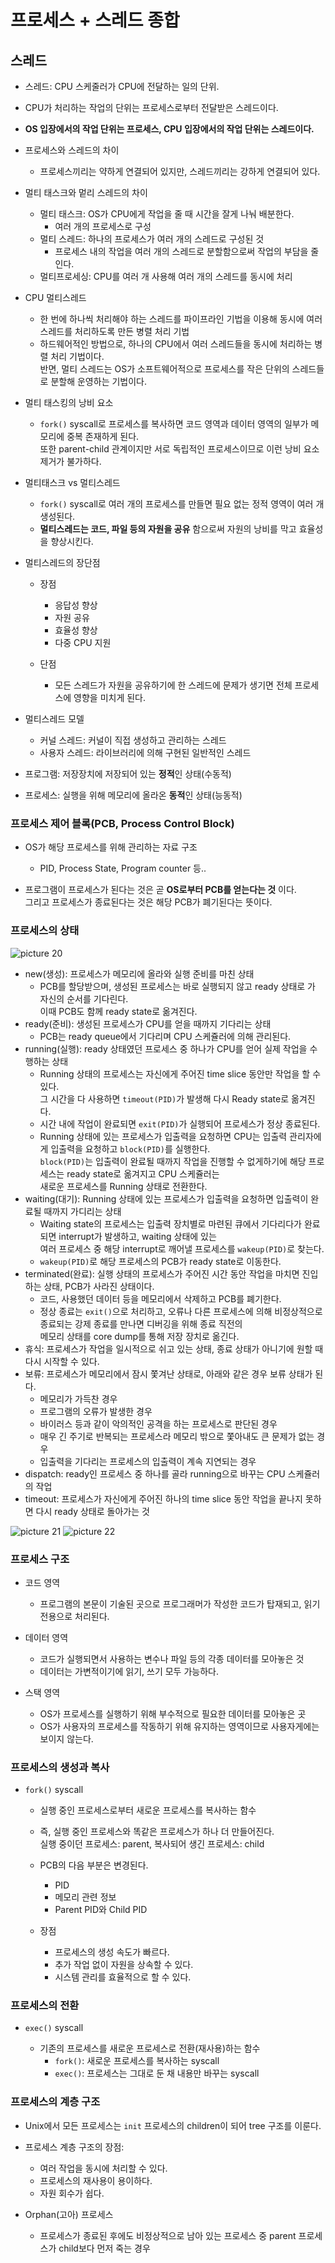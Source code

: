# 프로세스 + 스레드 종합

## 스레드

- 스레드: CPU 스케줄러가 CPU에 전달하는 일의 단위.
- CPU가 처리하는 작업의 단위는 프로세스로부터 전달받은 스레드이다.

- **OS 입장에서의 작업 단위는 프로세스, CPU 입장에서의 작업 단위는 스레드이다.**

- 프로세스와 스레드의 차이

  - 프로세스끼리는 약하게 연결되어 있지만, 스레드끼리는 강하게 연결되어 있다.

- 멀티 태스크와 멑리 스레드의 차이

  - 멀티 태스크: OS가 CPU에게 작업을 줄 때 시간을 잘게 나눠 배분한다.
    - 여러 개의 프로세스로 구성
  - 멀티 스레드: 하나의 프로세스가 여러 개의 스레드로 구성된 것
    - 프로세스 내의 작업을 여러 개의 스레드로 분할함으로써 작업의 부담을 줄인다.
  - 멀티프로세싱: CPU를 여러 개 사용해 여러 개의 스레드를 동시에 처리

- CPU 멀티스레드

  - 한 번에 하나씩 처리해야 하는 스레드를 파이프라인 기법을 이용해 동시에 여러 스레드를 처리하도록 만든 병렬 처리 기법
  - 하드웨어적인 방법으로, 하나의 CPU에서 여러 스레드들을 동시에 처리하는 병렬 처리 기법이다.  
    반면, 멀티 스레드는 OS가 소프트웨어적으로 프로세스를 작은 단위의 스레드들로 분할해 운영하는 기법이다.

- 멀티 태스킹의 낭비 요소

  - `fork()` syscall로 프로세스를 복사하면 코드 영역과 데이터 영역의 일부가 메모리에 중복 존재하게 된다.  
    또한 parent-child 관계이지만 서로 독립적인 프로세스이므로 이런 낭비 요소 제거가 불가하다.

- 멀티태스크 vs 멀티스레드

  - `fork()` syscall로 여러 개의 프로세스를 만들면 필요 없는 정적 영역이 여러 개 생성된다.
  - **멀티스레드는 코드, 파일 등의 자원을 공유** 함으로써 자원의 낭비를 막고 효율성을 향상시킨다.

- 멀티스레드의 장단점

  - 장점

    - 응답성 향상
    - 자원 공유
    - 효율성 향상
    - 다중 CPU 지원

  - 단점
    - 모든 스레드가 자원을 공유하기에 한 스레드에 문제가 생기면 전체 프로세스에 영향을 미치게 된다.

- 멀티스레드 모델

  - 커널 스레드: 커널이 직접 생성하고 관리하는 스레드
  - 사용자 스레드: 라이브러리에 의해 구현된 일반적인 스레드

- 프로그램: 저장장치에 저장되어 있는 **정적**인 상태(수동적)
- 프로세스: 실행을 위해 메모리에 올라온 **동적**인 상태(능동적)

### 프로세스 제어 블록(PCB, Process Control Block)

- OS가 해당 프로세스를 위해 관리하는 자료 구조

  - PID, Process State, Program counter 등..

- 프로그램이 프로세스가 된다는 것은 곧 **OS로부터 PCB를 얻는다는 것** 이다.  
  그리고 프로세스가 종료된다는 것은 해당 PCB가 폐기된다는 뜻이다.

### 프로세스의 상태

![picture 20](/images/OTHERS_TMP_1.png)

- new(생성): 프로세스가 메모리에 올라와 실행 준비를 마친 상태
  - PCB를 할당받으며, 생성된 프로세스는 바로 실행되지 않고 ready 상태로 가 자신의 순서를 기다린다.  
    이때 PCB도 함께 ready state로 옮겨진다.
- ready(준비): 생성된 프로세스가 CPU를 얻을 때까지 기다리는 상태
  - PCB는 ready queue에서 기다리며 CPU 스케쥴러에 의해 관리된다.
- running(실행): ready 상태였던 프로세스 중 하나가 CPU를 얻어 실제 작업을 수행하는 상태
  - Running 상태의 프로세스는 자신에게 주어진 time slice 동안만 작업을 할 수 있다.  
    그 시간을 다 사용하면 `timeout(PID)`가 발생해 다시 Ready state로 옮겨진다.
  - 시간 내에 작업이 완료되면 `exit(PID)`가 실행되어 프로세스가 정상 종료된다.
  - Running 상태에 있는 프로세스가 입출력을 요청하면 CPU는 입출력 관리자에게 입출력을 요청하고 `block(PID)`를 실행한다.  
    `block(PID)`는 입출력이 완료될 때까지 작업을 진행할 수 없게하기에 해당 프로세스는 ready state로 옮겨지고 CPU 스케쥴러는  
    새로운 프로세스를 Running 상태로 전환한다.
- waiting(대기): Running 상태에 있는 프로세스가 입출력을 요청하면 입출력이 완료될 때까지 가디리는 상태
  - Waiting state의 프로세스는 입출력 장치별로 마련된 큐에서 기다리다가 완료되면 interrupt가 발생하고, waiting 상태에 있는  
    여러 프로세스 중 해당 interrupt로 깨어낼 프로세스를 `wakeup(PID)`로 찾는다.
  - `wakeup(PID)`로 해당 프로세스의 PCB가 ready state로 이동한다.
- terminated(완료): 실행 상태의 프로세스가 주어진 시간 동안 작업을 마치면 진입하는 상태, PCB가 사라진 상태이다.
  - 코드, 사용했던 데이터 등을 메모리에서 삭제하고 PCB를 폐기한다.
  - 정상 종료는 `exit()`으로 처리하고, 오류나 다른 프로세스에 의해 비정상적으로 종료되는 강제 종료를 만나면 디버깅을 위해 종료 직전의  
    메모리 상태를 core dump를 통해 저장 장치로 옮긴다.
- 휴식: 프로세스가 작업을 일시적으로 쉬고 있는 상태, 종료 상태가 아니기에 원할 때 다시 시작할 수 있다.
- 보류: 프로세스가 메모리에서 잠시 쫓겨난 상태로, 아래와 같은 경우 보류 상태가 된다.
  - 메모리가 가득찬 경우
  - 프로그램의 오류가 발생한 경우
  - 바이러스 등과 같이 악의적인 공격을 하는 프로세스로 판단된 경우
  - 매우 긴 주기로 반복되는 프로세스라 메모리 밖으로 쫓아내도 큰 문제가 없는 경우
  - 입출력을 기다리는 프로세스의 입출력이 계속 지연되는 경우
- dispatch: ready인 프로세스 중 하나를 골라 running으로 바꾸는 CPU 스케쥴러의 작업
- timeout: 프로세스가 자신에게 주어진 하나의 time slice 동안 작업을 끝나지 못하면 다시 ready 상태로 돌아가는 것

![picture 21](/images/OTHERS_TMP_2.png)
![picture 22](/images/OTHERS_TMP_3.png)

### 프로세스 구조

- 코드 영역

  - 프로그램의 본문이 기술된 곳으로 프로그래머가 작성한 코드가 탑재되고, 읽기 전용으로 처리된다.

- 데이터 영역

  - 코드가 실행되면서 사용하는 변수나 파일 등의 각종 데이터를 모아놓은 것
  - 데이터는 가변적이기에 읽기, 쓰기 모두 가능하다.

- 스택 영역
  - OS가 프로세스를 실행하기 위해 부수적으로 필요한 데이터를 모아놓은 곳
  - OS가 사용자의 프로세스를 작동하기 위해 유지하는 영역이므로 사용자게에는 보이지 않는다.

### 프로세스의 생성과 복사

- `fork()` syscall

  - 실행 중인 프로세스로부터 새로운 프로세스를 복사하는 함수
  - 즉, 실행 중인 프로세스와 똑같은 프로세스가 하나 더 만들어진다.  
    실행 중이던 프로세스: parent, 복사되어 생긴 프로세스: child
  - PCB의 다음 부분은 변경된다.

    - PID
    - 메모리 관련 정보
    - Parent PID와 Child PID

  - 장점
    - 프로세스의 생성 속도가 빠르다.
    - 추가 작업 없이 자원을 상속할 수 있다.
    - 시스템 관리를 효율적으로 할 수 있다.

### 프로세스의 전환

- `exec()` syscall

  - 기존의 프로세스를 새로운 프로세스로 전환(재사용)하는 함수
    - `fork()`: 새로운 프로세스를 복사하는 syscall
    - `exec()`: 프로세스는 그대로 둔 채 내용만 바꾸는 syscall

### 프로세스의 계층 구조

- Unix에서 모든 프로세스는 `init` 프로세스의 children이 되어 tree 구조를 이룬다.

- 프로세스 계층 구조의 장점:

  - 여러 작업을 동시에 처리할 수 있다.
  - 프로세스의 재사용이 용이하다.
  - 자원 회수가 쉽다.

- Orphan(고아) 프로세스
  - 프로세스가 종료된 후에도 비정상적으로 남아 있는 프로세스 중 parent 프로세스가 child보다 먼저 죽는 경우
